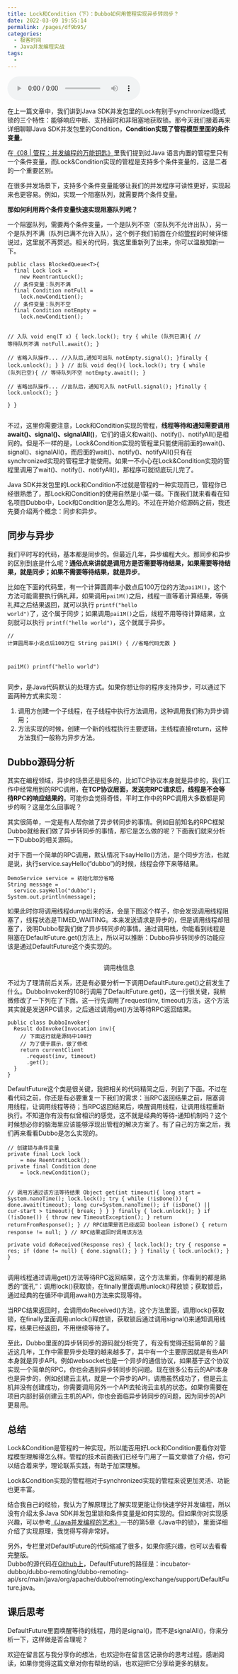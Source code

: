 ```yaml
---
title: Lock和Condition（下）：Dubbo如何用管程实现异步转同步？
date: 2022-03-09 19:55:14
permalink: /pages/df9b95/
categories:
  - 极客时间
  - Java并发编程实战
tags:
  - 
---
```

<audio title="15.Lock和Condition（下）：Dubbo如何用管程实现异步转同步？" src="https://static001.geekbang.org/resource/audio/a7/48/a7f4aace2b9e3ee6473b670640e7d848.mp3" controls="controls"></audio> 
<p>在上一篇文章中，我们讲到Java SDK并发包里的Lock有别于synchronized隐式锁的三个特性：能够响应中断、支持超时和非阻塞地获取锁。那今天我们接着再来详细聊聊Java SDK并发包里的Condition，<strong>Condition实现了管程模型里面的条件变量</strong>。</p><p>在<a href="https://time.geekbang.org/column/article/86089">《08 | 管程：并发编程的万能钥匙》</a>里我们提到过Java 语言内置的管程里只有一个条件变量，而Lock&amp;Condition实现的管程是支持多个条件变量的，这是二者的一个重要区别。</p><p>在很多并发场景下，支持多个条件变量能够让我们的并发程序可读性更好，实现起来也更容易。例如，实现一个阻塞队列，就需要两个条件变量。</p><p><strong>那如何利用两个条件变量快速实现阻塞队列呢？</strong></p><p>一个阻塞队列，需要两个条件变量，一个是队列不空（空队列不允许出队），另一个是队列不满（队列已满不允许入队），这个例子我们前面在介绍<a href="https://time.geekbang.org/column/article/86089">管程</a>的时候详细说过，这里就不再赘述。相关的代码，我这里重新列了出来，你可以温故知新一下。</p><pre><code>public class BlockedQueue&lt;T&gt;{
  final Lock lock =
    new ReentrantLock();
  // 条件变量：队列不满  
  final Condition notFull =
    lock.newCondition();
  // 条件变量：队列不空  
  final Condition notEmpty =
    lock.newCondition();

  // 入队
  void enq(T x) {
    lock.lock();
    try {
      while (队列已满){
        // 等待队列不满
        notFull.await();
      }  
      // 省略入队操作...
      //入队后,通知可出队
      notEmpty.signal();
    }finally {
      lock.unlock();
    }
  }
  // 出队
  void deq(){
    lock.lock();
    try {
      while (队列已空){
        // 等待队列不空
        notEmpty.await();
      }  
      // 省略出队操作...
      //出队后，通知可入队
      notFull.signal();
    }finally {
      lock.unlock();
    }  
  }
}
</code></pre><p>不过，这里你需要注意，Lock和Condition实现的管程，<strong>线程等待和通知需要调用await()、signal()、signalAll()</strong>，它们的语义和wait()、notify()、notifyAll()是相同的。但是不一样的是，Lock&amp;Condition实现的管程里只能使用前面的await()、signal()、signalAll()，而后面的wait()、notify()、notifyAll()只有在synchronized实现的管程里才能使用。如果一不小心在Lock&amp;Condition实现的管程里调用了wait()、notify()、notifyAll()，那程序可就彻底玩儿完了。</p><!-- [[[read_end]]] --><p>Java SDK并发包里的Lock和Condition不过就是管程的一种实现而已，管程你已经很熟悉了，那Lock和Condition的使用自然是小菜一碟。下面我们就来看看在知名项目Dubbo中，Lock和Condition是怎么用的。不过在开始介绍源码之前，我还先要介绍两个概念：同步和异步。</p><h2>同步与异步</h2><p>我们平时写的代码，基本都是同步的。但最近几年，异步编程大火。那同步和异步的区别到底是什么呢？<strong>通俗点来讲就是调用方是否需要等待结果，如果需要等待结果，就是同步；如果不需要等待结果，就是异步</strong>。</p><p>比如在下面的代码里，有一个计算圆周率小数点后100万位的方法<code>pai1M()</code>，这个方法可能需要执行俩礼拜，如果调用<code>pai1M()</code>之后，线程一直等着计算结果，等俩礼拜之后结果返回，就可以执行 <code>printf("hello world")</code>了，这个属于同步；如果调用<code>pai1M()</code>之后，线程不用等待计算结果，立刻就可以执行 <code>printf("hello world")</code>，这个就属于异步。</p><pre><code>// 计算圆周率小说点后100万位 
String pai1M() {
  //省略代码无数
}

pai1M()
printf(&quot;hello world&quot;)
</code></pre><p>同步，是Java代码默认的处理方式。如果你想让你的程序支持异步，可以通过下面两种方式来实现：</p><ol>
<li>调用方创建一个子线程，在子线程中执行方法调用，这种调用我们称为异步调用；</li>
<li>方法实现的时候，创建一个新的线程执行主要逻辑，主线程直接return，这种方法我们一般称为异步方法。</li>
</ol><h2>Dubbo源码分析</h2><p>其实在编程领域，异步的场景还是挺多的，比如TCP协议本身就是异步的，我们工作中经常用到的RPC调用，<strong>在TCP协议层面，发送完RPC请求后，线程是不会等待RPC的响应结果的</strong>。可能你会觉得奇怪，平时工作中的RPC调用大多数都是同步的啊？这是怎么回事呢？</p><p>其实很简单，一定是有人帮你做了异步转同步的事情。例如目前知名的RPC框架Dubbo就给我们做了异步转同步的事情，那它是怎么做的呢？下面我们就来分析一下Dubbo的相关源码。</p><p>对于下面一个简单的RPC调用，默认情况下sayHello()方法，是个同步方法，也就是说，执行service.sayHello(“dubbo”)的时候，线程会停下来等结果。</p><pre><code>DemoService service = 初始化部分省略
String message = 
  service.sayHello(&quot;dubbo&quot;);
System.out.println(message);
</code></pre><p>如果此时你将调用线程dump出来的话，会是下图这个样子，你会发现调用线程阻塞了，线程状态是TIMED_WAITING。本来发送请求是异步的，但是调用线程却阻塞了，说明Dubbo帮我们做了异步转同步的事情。通过调用栈，你能看到线程是阻塞在DefaultFuture.get()方法上，所以可以推断：Dubbo异步转同步的功能应该是通过DefaultFuture这个类实现的。</p><p><img src="https://static001.geekbang.org/resource/image/a9/c5/a924d23fc43d31267473f2dc91396ec5.png" alt=""></p><center><span class="reference">调用栈信息</span></center><p>不过为了理清前后关系，还是有必要分析一下调用DefaultFuture.get()之前发生了什么。DubboInvoker的108行调用了DefaultFuture.get()，这一行很关键，我稍微修改了一下列在了下面。这一行先调用了request(inv, timeout)方法，这个方法其实就是发送RPC请求，之后通过调用get()方法等待RPC返回结果。</p><pre><code>public class DubboInvoker{
  Result doInvoke(Invocation inv){
    // 下面这行就是源码中108行
    // 为了便于展示，做了修改
    return currentClient 
      .request(inv, timeout)
      .get();
  }
}
</code></pre><p>DefaultFuture这个类是很关键，我把相关的代码精简之后，列到了下面。不过在看代码之前，你还是有必要重复一下我们的需求：当RPC返回结果之前，阻塞调用线程，让调用线程等待；当RPC返回结果后，唤醒调用线程，让调用线程重新执行。不知道你有没有似曾相识的感觉，这不就是经典的等待-通知机制吗？这个时候想必你的脑海里应该能够浮现出管程的解决方案了。有了自己的方案之后，我们再来看看Dubbo是怎么实现的。</p><pre><code>// 创建锁与条件变量
private final Lock lock 
    = new ReentrantLock();
private final Condition done 
    = lock.newCondition();

// 调用方通过该方法等待结果
Object get(int timeout){
  long start = System.nanoTime();
  lock.lock();
  try {
	while (!isDone()) {
	  done.await(timeout);
      long cur=System.nanoTime();
	  if (isDone() || 
          cur-start &gt; timeout){
	    break;
	  }
	}
  } finally {
	lock.unlock();
  }
  if (!isDone()) {
	throw new TimeoutException();
  }
  return returnFromResponse();
}
// RPC结果是否已经返回
boolean isDone() {
  return response != null;
}
// RPC结果返回时调用该方法   
private void doReceived(Response res) {
  lock.lock();
  try {
    response = res;
    if (done != null) {
      done.signal();
    }
  } finally {
    lock.unlock();
  }
}
</code></pre><p>调用线程通过调用get()方法等待RPC返回结果，这个方法里面，你看到的都是熟悉的“面孔”：调用lock()获取锁，在finally里面调用unlock()释放锁；获取锁后，通过经典的在循环中调用await()方法来实现等待。</p><p>当RPC结果返回时，会调用doReceived()方法，这个方法里面，调用lock()获取锁，在finally里面调用unlock()释放锁，获取锁后通过调用signal()来通知调用线程，结果已经返回，不用继续等待了。</p><p>至此，Dubbo里面的异步转同步的源码就分析完了，有没有觉得还挺简单的？最近这几年，工作中需要异步处理的越来越多了，其中有一个主要原因就是有些API本身就是异步API。例如websocket也是一个异步的通信协议，如果基于这个协议实现一个简单的RPC，你也会遇到异步转同步的问题。现在很多公有云的API本身也是异步的，例如创建云主机，就是一个异步的API，调用虽然成功了，但是云主机并没有创建成功，你需要调用另外一个API去轮询云主机的状态。如果你需要在项目内部封装创建云主机的API，你也会面临异步转同步的问题，因为同步的API更易用。</p><h2>总结</h2><p>Lock&amp;Condition是管程的一种实现，所以能否用好Lock和Condition要看你对管程模型理解得怎么样。管程的技术前面我们已经专门用了一篇文章做了介绍，你可以结合着来学，理论联系实践，有助于加深理解。</p><p>Lock&amp;Condition实现的管程相对于synchronized实现的管程来说更加灵活、功能也更丰富。</p><p>结合我自己的经验，我认为了解原理比了解实现更能让你快速学好并发编程，所以没有介绍太多Java SDK并发包里锁和条件变量是如何实现的。但如果你对实现感兴趣，可以参考<a href="time://mall?url=https%3A%2F%2Fh5.youzan.com%2Fv2%2Fgoods%2F35z7jjvd4r4oo">《Java并发编程的艺术》</a>一书的第5章《Java中的锁》，里面详细介绍了实现原理，我觉得写得非常好。</p><p>另外，专栏里对DefaultFuture的代码缩减了很多，如果你感兴趣，也可以去看看完整版。<br>
Dubbo的源代码在<a href="https://github.com/apache/incubator-dubbo">Github上</a>，DefaultFuture的路径是：incubator-dubbo/dubbo-remoting/dubbo-remoting-api/src/main/java/org/apache/dubbo/remoting/exchange/support/DefaultFuture.java。</p><h2>课后思考</h2><p>DefaultFuture里面唤醒等待的线程，用的是signal()，而不是signalAll()，你来分析一下，这样做是否合理呢？</p><p>欢迎在留言区与我分享你的想法，也欢迎你在留言区记录你的思考过程。感谢阅读，如果你觉得这篇文章对你有帮助的话，也欢迎把它分享给更多的朋友。</p><p></p>